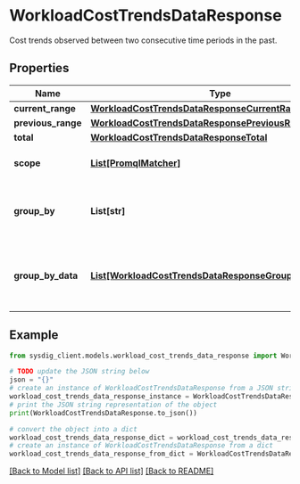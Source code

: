 # WorkloadCostTrendsDataResponse

Cost trends observed between two consecutive time periods in the past.

## Properties

Name | Type | Description | Notes
------------ | ------------- | ------------- | -------------
**current_range** | [**WorkloadCostTrendsDataResponseCurrentRange**](WorkloadCostTrendsDataResponseCurrentRange.md) |  | [optional] 
**previous_range** | [**WorkloadCostTrendsDataResponsePreviousRange**](WorkloadCostTrendsDataResponsePreviousRange.md) |  | [optional] 
**total** | [**WorkloadCostTrendsDataResponseTotal**](WorkloadCostTrendsDataResponseTotal.md) |  | [optional] 
**scope** | [**List[PromqlMatcher]**](PromqlMatcher.md) | A list of PromQL-style filters. | [optional] 
**group_by** | **List[str]** | The label keys used to group the returned cost data. | [optional] 
**group_by_data** | [**List[WorkloadCostTrendsDataResponseGroupByDataInner]**](WorkloadCostTrendsDataResponseGroupByDataInner.md) | Grouped cost data for each combination of label values. | [optional] 

## Example

```python
from sysdig_client.models.workload_cost_trends_data_response import WorkloadCostTrendsDataResponse

# TODO update the JSON string below
json = "{}"
# create an instance of WorkloadCostTrendsDataResponse from a JSON string
workload_cost_trends_data_response_instance = WorkloadCostTrendsDataResponse.from_json(json)
# print the JSON string representation of the object
print(WorkloadCostTrendsDataResponse.to_json())

# convert the object into a dict
workload_cost_trends_data_response_dict = workload_cost_trends_data_response_instance.to_dict()
# create an instance of WorkloadCostTrendsDataResponse from a dict
workload_cost_trends_data_response_from_dict = WorkloadCostTrendsDataResponse.from_dict(workload_cost_trends_data_response_dict)
```
[[Back to Model list]](../README.md#documentation-for-models) [[Back to API list]](../README.md#documentation-for-api-endpoints) [[Back to README]](../README.md)


